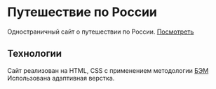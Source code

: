 # Путешествие по России

Одностраничный сайт о путешествии по России. [Посмотреть](https://svyat92.github.io/russian-travel/)

Технологии
-------------------------
Сайт реализован на HTML, CSS с применением методологии [БЭМ](https://ru.bem.info/)
Использована адаптивная верстка.
